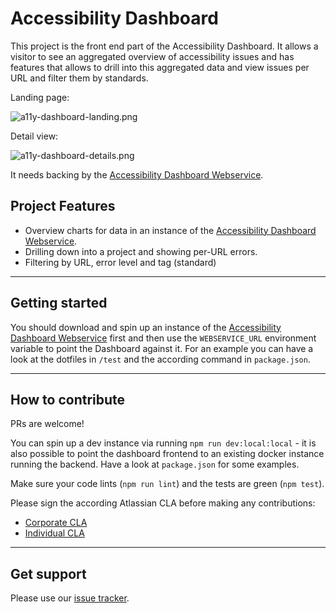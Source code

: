 # Accessibility Dashboard

This project is the front end part of the Accessibility Dashboard. It allows a visitor to see an aggregated overview of accessibility issues and has features that allows to drill into this aggregated data and view issues per URL and filter them by standards.

Landing page:

![a11y-dashboard-landing.png](https://bitbucket.org/repo/74nR9n/images/274504664-a11y-dashboard-landing.png)

Detail view:

![a11y-dashboard-details.png](https://bitbucket.org/repo/74nR9n/images/654127562-a11y-dashboard-details.png)

It needs backing by the [Accessibility Dashboard Webservice](https://bitbucket.org/atlassian/a11y-dashboard-webservice/).

## Project Features
* Overview charts for data in an instance of the [Accessibility Dashboard Webservice](https://bitbucket.org/atlassian/a11y-dashboard-webservice/).
* Drilling down into a project and showing per-URL errors.
* Filtering by URL, error level and tag (standard)


***
## Getting started

You should download and spin up an instance of the [Accessibility Dashboard Webservice](https://bitbucket.org/atlassian/a11y-dashboard-webservice/) first and then use the `WEBSERVICE_URL` environment variable to point the Dashboard against it. For an example you can have a look at the dotfiles in `/test` and the according command in `package.json`.

***
## How to contribute
PRs are welcome!

You can spin up a dev instance via running `npm run dev:local:local` - it is also possible to point the dashboard frontend to an existing docker instance running the backend. Have a look at `package.json` for some examples.

Make sure your code lints (`npm run lint`) and the tests are green (`npm test`).

Please sign the according Atlassian CLA before making any contributions:
* [Corporate CLA](https://na2.docusign.net/Member/PowerFormSigning.aspx?PowerFormId=e1c17c66-ca4d-4aab-a953-2c231af4a20b)
* [Individual CLA](https://na2.docusign.net/Member/PowerFormSigning.aspx?PowerFormId=3f94fbdc-2fbe-46ac-b14c-5d152700ae5d)

***
## Get support
Please use our [issue tracker](https://bitbucket.org/atlassian/a11y-dashboard/issues?status=new&status=open).
